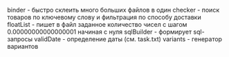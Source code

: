 binder - быстро склеить много больших файлов в один
checker - поиск товаров по ключевому слову и фильтрация по способу доставки
floatList - пишет в файл заданное количество чисел с шагом 0.00000000000000001 начиная с нуля
sqlBuilder - формирует sql-запросы
validDate - определение даты (см. task.txt)
variants - генератор вариантов